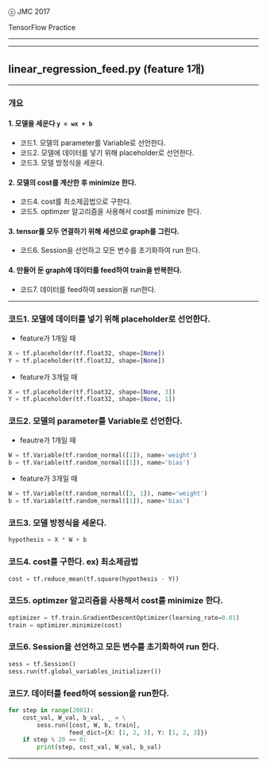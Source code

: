 
ⓒ JMC 2017

TensorFlow Practice

---

---

## linear_regression_feed.py (feature 1개)

---

### 개요

#### 1. 모델을 세운다 `y = wx + b`

+ 코드1. 모델의 parameter를 Variable로 선언한다.
+ 코드2. 모델에 데이터를 넣기 위해 placeholder로 선언한다.
+ 코드3. 모델 방정식을 세운다.

#### 2. 모델의 cost를 계산한 후 minimize 한다.

+ 코드4. cost를 최소제곱법으로 구한다.
+ 코드5. optimzer 알고리즘을 사용해서 cost를 minimize 한다.

#### 3. tensor를 모두 연결하기 위해 세션으로 graph를 그린다.

+ 코드6. Session을 선언하고 모든 변수를 초기화하여 run 한다.

#### 4. 만들어 둔 graph에 데이터를 feed하여 train을 반복한다.

+ 코드7. 데이터를 feed하여 session을 run한다.

---

### 코드1. 모델에 데이터를 넣기 위해 placeholder로 선언한다.

+ feature가 1개일 때

```python
X = tf.placeholder(tf.float32, shape=[None])
Y = tf.placeholder(tf.float32, shape=[None])
```

+ feature가 3개일 때

```python
X = tf.placeholder(tf.float32, shape=[None, 3])
Y = tf.placeholder(tf.float32, shape=[None, 1])
```

### 코드2. 모델의 parameter를 Variable로 선언한다.

+ feautre가 1개일 때

```python
W = tf.Variable(tf.random_normal([1]), name='weight')
b = tf.Variable(tf.random_normal([1]), name='bias')
```

+ feature가 3개일 때

```python
W = tf.Variable(tf.random_normal([3, 1]), name='weight')
b = tf.Variable(tf.random_normal([1]), name='bias')
```

### 코드3. 모델 방정식을 세운다.

```python
hypothesis = X * W + b
```

### 코드4. cost를 구한다. ex) 최소제곱법

```python
cost = tf.reduce_mean(tf.square(hypothesis - Y))
```

### 코드5. optimzer 알고리즘을 사용해서 cost를 minimize 한다.

```python
optimizer = tf.train.GradientDescentOptimizer(learning_rate=0.01)
train = optimizer.minimize(cost)
```

### 코드6. Session을 선언하고 모든 변수를 초기화하여 run 한다.

```python
sess = tf.Session()
sess.run(tf.global_variables_initializer())
```

### 코드7. 데이터를 feed하여 session을 run한다.

```python
for step in range(2001):
    cost_val, W_val, b_val, _ = \
        sess.run([cost, W, b, train],
                 feed_dict={X: [1, 2, 3], Y: [1, 2, 3]})
    if step % 20 == 0:
        print(step, cost_val, W_val, b_val)
```

---
